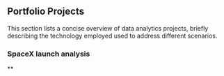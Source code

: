## Portfolio Projects

This section lists a concise overview of data analytics projects, briefly describing the technology employed used to address different scenarios.

### SpaceX launch analysis

**


